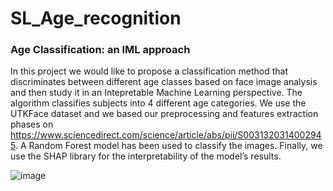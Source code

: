 # SL_Age_recognition

### Age Classification: an IML approach

In this project we would like to propose a classification method that discriminates between
different age classes based on face image analysis and then study it in an Intepretable Machine
Learning perspective. The algorithm classifies subjects into 4 different age categories. We use
the UTKFace dataset and we based our preprocessing and features extraction phases on https://www.sciencedirect.com/science/article/abs/pii/S0031320314002945. A
Random Forest model has been used to classify the images. Finally, we use the SHAP library
for the interpretability of the model’s results.

![image](https://vizansignblog.files.wordpress.com/2016/02/gender_recognition_digital_signage_singapore.jpg?w=630&h=419)
